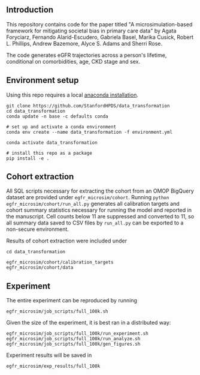 ## Introduction

This repository contains code for the paper titled "A microsimulation-based framework for mitigating societal bias in primary care data" by Agata Foryciarz, Fernando Alarid-Escudero, Gabriela Basel, Marika Cusick, Robert L. Phillips, Andrew Bazemore, Alyce S. Adams and Sherri Rose.

The code generates eGFR trajectories across a person's lifetime, conditional on comorbidities, age, CKD stage and sex.

## Environment setup

Using this repo requires a local [anaconda installation](https://www.anaconda.com/docs/getting-started/anaconda/install).

```         
git clone https://github.com/StanfordHPDS/data_transformation
cd data_transformation
conda update -n base -c defaults conda

# set up and activate a conda environment
conda env create --name data_transformation -f environment.yml

conda activate data_transformation

# install this repo as a package
pip install -e .
```

## Cohort extraction

All SQL scripts necessary for extracting the cohort from an OMOP BigQuery dataset are provided under `egfr_microsim/cohort`. Running `python egfr_microsim/cohort/run_all.py` generates all calibration targets and cohort summary statistics necessary for running the model and reported in the manuscript. Cell counts below 11 are suppressed and converted to 11, so all summary data saved to CSV files by `run_all.py` can be exported to a non-secure environment.

Results of cohort extraction were included under

```
cd data_transformation

egfr_microsim/cohort/calibration_targets
egfr_microsim/cohort/data
```

## Experiment

The entire experiment can be reproduced by running 
```
egfr_microsim/job_scripts/full_100k.sh
```

Given the size of the experiment, it is best ran in a distributed way:
```
egfr_microsim/job_scripts/full_100k/run_experiment.sh
egfr_microsim/job_scripts/full_100k/run_analyze.sh
egfr_microsim/job_scripts/full_100k/gen_figures.sh
```

Experiment results will be saved in 

```
egfr_microsim/exp_results/full_100k
```